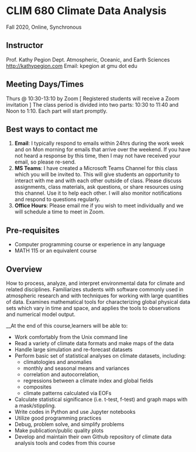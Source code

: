 # CLIM 680 Climate Data Analysis
Fall 2020, Online, Synchronous

## Instructor
Prof. Kathy Pegion
Dept. Atmospheric, Oceanic, and Earth Sciences
http://kathypegion.com
Email: kpegion at gmu dot edu

## Meeting Days/Times
Thurs @ 10:30-13:10 by Zoom [ Registered students will receive a Zoom invitation ]
The class period is divided into two parts: 10:30 to 11:40 and Noon to 1:10.  Each part will start promptly.

## Best ways to contact me
1. __Email__: I typically respond to emails within 24hrs during the work week and on Mon morning for emails that arrive over the weekend.  If you have not heard a response by this time, then I may not have received your email, so please re-send.
2. __MS Teams__: I have created a Microsoft Teams Channel for this class which you will be invited to.  This will give students an opportunity to interact with me and with each other outside of class. Please discuss assignments, class materials, ask questions, or share resources using this channel. Use it to help each other.  I will also monitor notifications and respond to questions regularly.
3. __Office Hours__: Please email me if you wish to meet individually and we will schedule a time to meet in Zoom. 

## Pre-requisites
* Computer programming course or experience in any language
* MATH 115 or an equivalent course

## Overview
How to process, analyze, and interpret environmental data for climate and related disciplines. Familiarizes students with software commonly used in atmospheric research and with techniques for working with large quantities of data. Examines mathematical tools for characterizing global physical data sets which vary in time and space, and applies the tools to observations and numerical model output.

__At the end of this course,learners will be able to:
* Work comfortably from the Unix command line
* Read a variety of climate data formats and make maps of the data
* Handle large simulation and re-forecast datasets
* Perform basic set of statistical analyses on climate datasets, including:
   * climatologies and anomalies
   * monthly and seasonal means and variances
   * correlation and autocorrelation,
   * regressions between a climate index and global fields
   * composites
   * climate patterns calculated via EOFs
* Calculate statistical significance (i.e. t-test, f-test) and graph maps with a mask/stippling.
* Write codes in Python and use Jupyter notebooks 
* Utilize good programming practices
* Debug, problem solve, and simplify problems
* Make publication/public quality plots
* Develop and maintain their own Github repository of climate data analysis tools and codes from this course

